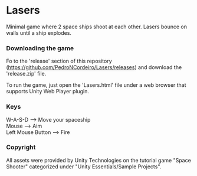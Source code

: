 # Lasers

Minimal game where 2 space ships shoot at each other. Lasers bounce on walls until a ship explodes.


### Downloading the game

Fo to the 'release' section of this repository (https://github.com/PedroNCordeiro/Lasers/releases) and download the 'release.zip' file.

To run the game, just open the 'Lasers.html' file under a web browser that supports Unity Web Player plugin.


### Keys

W-A-S-D --> Move your spaceship  
Mouse   --> Aim  
Left Mouse Button --> Fire


### Copyright

All assets were provided by Unity Technologies on the tutorial game "Space Shooter" categorized under "Unity Essentials/Sample Projects".
